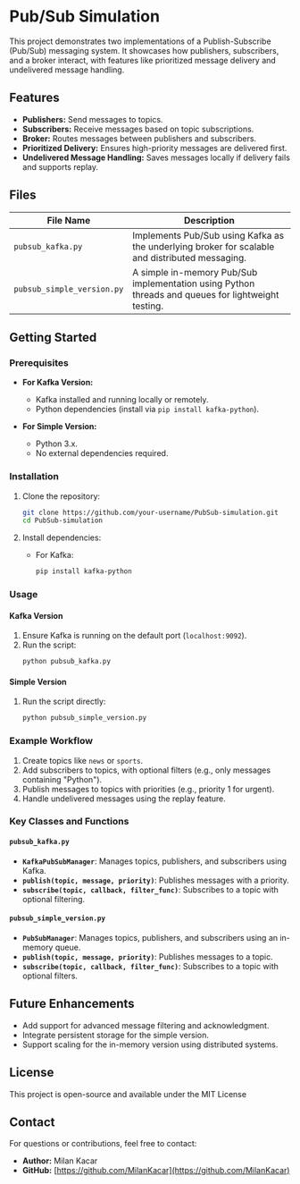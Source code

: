 # Pub/Sub Simulation

This project demonstrates two implementations of a Publish-Subscribe (Pub/Sub) messaging system. It showcases how publishers, subscribers, and a broker interact, with features like prioritized message delivery and undelivered message handling.

## Features
- **Publishers:** Send messages to topics.
- **Subscribers:** Receive messages based on topic subscriptions.
- **Broker:** Routes messages between publishers and subscribers.
- **Prioritized Delivery:** Ensures high-priority messages are delivered first.
- **Undelivered Message Handling:** Saves messages locally if delivery fails and supports replay.

## Files
| File Name                 | Description                                                                                       |
|---------------------------|---------------------------------------------------------------------------------------------------|
| `pubsub_kafka.py`         | Implements Pub/Sub using Kafka as the underlying broker for scalable and distributed messaging.   |
| `pubsub_simple_version.py`| A simple in-memory Pub/Sub implementation using Python threads and queues for lightweight testing.|

## Getting Started

### Prerequisites
- **For Kafka Version:**
  - Kafka installed and running locally or remotely.
  - Python dependencies (install via `pip install kafka-python`).

- **For Simple Version:**
  - Python 3.x.
  - No external dependencies required.

### Installation
1. Clone the repository:
   ```bash
   git clone https://github.com/your-username/PubSub-simulation.git
   cd PubSub-simulation
   ```

2. Install dependencies:
   - For Kafka:
     ```bash
     pip install kafka-python
     ```

### Usage

#### Kafka Version
1. Ensure Kafka is running on the default port (`localhost:9092`).
2. Run the script:
   ```bash
   python pubsub_kafka.py
   ```

#### Simple Version
1. Run the script directly:
   ```bash
   python pubsub_simple_version.py
   ```

### Example Workflow
1. Create topics like `news` or `sports`.
2. Add subscribers to topics, with optional filters (e.g., only messages containing "Python").
3. Publish messages to topics with priorities (e.g., priority 1 for urgent).
4. Handle undelivered messages using the replay feature.

### Key Classes and Functions

#### `pubsub_kafka.py`
- **`KafkaPubSubManager`**: Manages topics, publishers, and subscribers using Kafka.
- **`publish(topic, message, priority)`**: Publishes messages with a priority.
- **`subscribe(topic, callback, filter_func)`**: Subscribes to a topic with optional filtering.

#### `pubsub_simple_version.py`
- **`PubSubManager`**: Manages topics, publishers, and subscribers using an in-memory queue.
- **`publish(topic, message, priority)`**: Publishes messages to a topic.
- **`subscribe(topic, callback, filter_func)`**: Subscribes to a topic with optional filters.

## Future Enhancements
- Add support for advanced message filtering and acknowledgment.
- Integrate persistent storage for the simple version.
- Support scaling for the in-memory version using distributed systems.

## License
This project is open-source and available under the MIT License

## Contact
For questions or contributions, feel free to contact:
- **Author:** Milan Kacar
- **GitHub:** [https://github.com/MilanKacar](https://github.com/MilanKacar)
